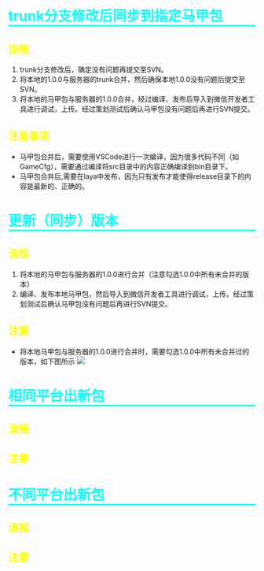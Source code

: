 # trunk分支修改后同步到指定马甲包 #

## 流程
1. trunk分支修改后，确定没有问题再提交至SVN。
2. 将本地的1.0.0与服务器的trunk合并，然后确保本地1.0.0没有问题后提交至SVN。
3. 将本地的马甲包与服务器的1.0.0合并，经过编译、发布后导入到微信开发者工具进行调试，上传。经过策划测试后确认马甲包没有问题后再进行SVN提交。
## 注意事项
- 马甲包合并后，需要使用VSCode进行一次编译，因为很多代码不同（如GameCfg），需要通过编译将src目录中的内容正确编译到bin目录下。
- 马甲包合并后,需要在laya中发布，因为只有发布才能使得release目录下的内容是最新的、正确的。


# 更新（同步）版本
## 流程
1. 将本地的马甲包与服务器的1.0.0进行合并（注意勾选1.0.0中所有未合并的版本）
2. 编译、发布本地马甲包，然后导入到微信开发者工具进行调试，上传。经过策划测试后确认马甲包没有问题后再进行SVN提交。
## 注意
- 将本地马甲包与服务器的1.0.0进行合并时，需要勾选1.0.0中所有未合并过的版本，如下图所示
![](imgs/图1.png)


# 相同平台出新包

## 流程
## 注意


# 不同平台出新包
## 流程
## 注意




<style>
h1 {
    border-bottom: solid;
    color: Aqua;
}

h2 {
    border-bottom: none;
    color: yellow;
}

</style>